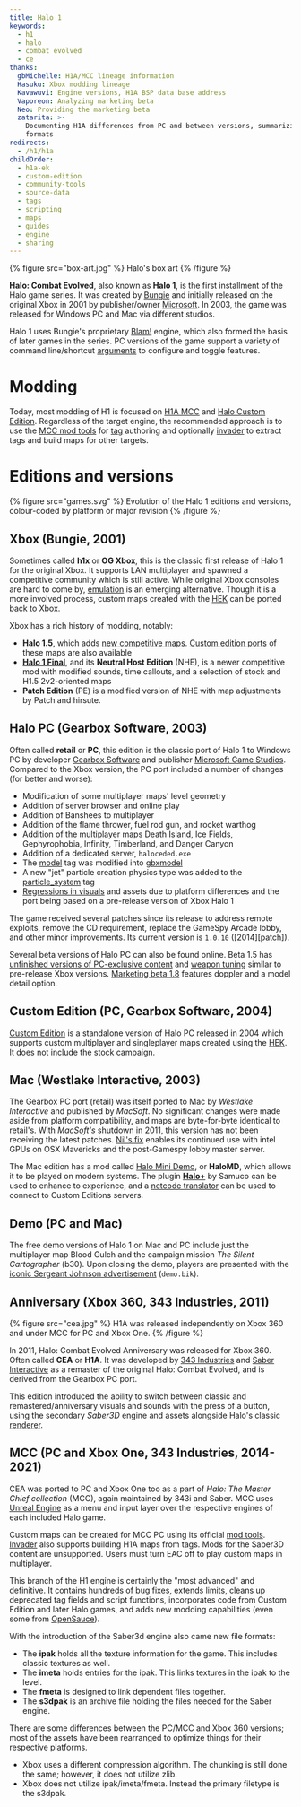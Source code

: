 ```yaml
---
title: Halo 1
keywords:
  - h1
  - halo
  - combat evolved
  - ce
thanks:
  gbMichelle: H1A/MCC lineage information
  Hasuku: Xbox modding lineage
  Kavawuvi: Engine versions, H1A BSP data base address
  Vaporeon: Analyzing marketing beta
  Neo: Providing the marketing beta
  zatarita: >-
    Documenting H1A differences from PC and between versions, summarizing new
    formats
redirects:
  - /h1/h1a
childOrder:
  - h1a-ek
  - custom-edition
  - community-tools
  - source-data
  - tags
  - scripting
  - maps
  - guides
  - engine
  - sharing
---
```

{% figure src="box-art.jpg" %}
Halo's box art
{% /figure %}

**Halo: Combat Evolved**, also known as **Halo 1**, is the first installment of the Halo game series. It was created by [Bungie][bungie] and initially released on the original Xbox in 2001 by publisher/owner [Microsoft][microsoft]. In 2003, the game was released for Windows PC and Mac via different studios.

Halo 1 uses Bungie's proprietary [Blam!](~blam) engine, which also formed the basis of later games in the series. PC versions of the game support a variety of command line/shortcut [arguments](~) to configure and toggle features.

# Modding
Today, most modding of H1 is focused on [H1A MCC](#mcc-pc-and-xbox-one-343-industries-2014-2021) and [Halo Custom Edition](~custom-edition). Regardless of the target engine, the recommended approach is to use the [MCC mod tools](~h1a-ek) for [tag](~general/tags) authoring and optionally [invader](~) to extract tags and build maps for other targets.

# Editions and versions

{% figure src="games.svg" %}
Evolution of the Halo 1 editions and versions, colour-coded by platform or major revision
{% /figure %}

## Xbox (Bungie, 2001)
Sometimes called **h1x** or **OG Xbox**, this is the classic first release of Halo 1 for the original Xbox. It supports LAN multiplayer and spawned a competitive community which is still active. While original Xbox consoles are hard to come by, [emulation][xemu] is an emerging alternative. Though it is a more involved process, custom maps created with the [HEK](~custom-edition#halo-editing-kit) can be ported back to Xbox.

Xbox has a rich history of modding, notably:

* **Halo 1.5**, which adds [new competitive maps][h15]. [Custom edition ports][h15-maps-ce] of these maps are also available
* [**Halo 1 Final**][h1final], and its **Neutral Host Edition** (NHE), is a newer competitive mod with modified sounds, time callouts, and a selection of stock and H1.5 2v2-oriented maps
* **Patch Edition** (PE) is a modified version of NHE with map adjustments by Patch and hirsute.

## Halo PC (Gearbox Software, 2003)
Often called **retail** or **PC**, this edition is the classic port of Halo 1 to Windows PC by developer [Gearbox Software][gearbox] and publisher [Microsoft Game Studios][microsoft]. Compared to the Xbox version, the PC port included a number of changes (for better and worse):

* Modification of some multiplayer maps' level geometry
* Addition of server browser and online play
* Addition of Banshees to multiplayer
* Addition of the flame thrower, fuel rod gun, and rocket warthog
* Addition of the multiplayer maps Death Island, Ice Fields, Gephyrophobia, Infinity, Timberland, and Danger Canyon
* Addition of a dedicated server, `haloceded.exe`
* The [model](~) tag was modified into [gbxmodel](~)
* A new "jet" particle creation physics type was added to the [particle_system](~) tag
* [Regressions in visuals](~renderer#gearbox-regressions) and assets due to platform differences and the port being based on a pre-release version of Xbox Halo 1

The game received several patches since its release to address remote exploits, remove the CD requirement, replace the GameSpy Arcade lobby, and other minor improvements. Its current version is `1.0.10` ([2014][patch]).

Several beta versions of Halo PC can also be found online. Beta 1.5 has [unfinished versions of PC-exclusive content][pc-beta-2] and [weapon tuning][pc-beta-1] similar to pre-release Xbox versions. [Marketing beta 1.8][pc-beta-3] features doppler and a model detail option.

## Custom Edition (PC, Gearbox Software, 2004)
[Custom Edition](~custom-edition) is a standalone version of Halo PC released in 2004 which supports custom multiplayer and singleplayer maps created using the [HEK](~custom-edition#halo-editing-kit). It does not include the stock campaign.

## Mac (Westlake Interactive, 2003)
The Gearbox PC port (retail) was itself ported to Mac by _Westlake Interactive_ and published by _MacSoft_. No significant changes were made aside from platform compatibility, and maps are byte-for-byte identical to retail's. With _MacSoft's_ shutdown in 2011, this version has not been receiving the latest patches. [Nil's fix][nil-fix] enables its continued use with intel GPUs on OSX Mavericks and the post-Gamespy lobby master server.

The Mac edition has a mod called [Halo Mini Demo][halomd], or **HaloMD**, which allows it to be played on modern systems. The plugin [**Halo+**][halo-plus] by Samuco can be used to enhance to experience, and a [netcode translator][halomd-bridge] can be used to connect to Custom Editions servers.

## Demo (PC and Mac)
The free demo versions of Halo 1 on Mac and PC include just the multiplayer map Blood Gulch and the campaign mission _The Silent Cartographer_ (b30). Upon closing the demo, players are presented with the [iconic Sergeant Johnson advertisement][demo-ad] (`demo.bik`).

## Anniversary (Xbox 360, 343 Industries, 2011)
{% figure src="cea.jpg" %}
H1A was released independently on Xbox 360 and under MCC for PC and Xbox One.
{% /figure %}

In 2011, Halo: Combat Evolved Anniversary was released for Xbox 360. Often called **CEA** or **H1A**. It was developed by [343 Industries][343i] and [Saber Interactive][saber] as a remaster of the original Halo: Combat Evolved, and is derived from the Gearbox PC port.

This edition introduced the ability to switch between classic and remastered/anniversary visuals and sounds with the press of a button, using the secondary _Saber3D_ engine and assets alongside Halo's classic [renderer](~).

## MCC (PC and Xbox One, 343 Industries, 2014-2021)
CEA was ported to PC and Xbox One too as a part of _Halo: The Master Chief collection_ (MCC), again maintained by 343i and Saber. MCC uses [Unreal Engine][unreal] as a menu and input layer over the respective engines of each included Halo game.

Custom maps can be created for MCC PC using its official [mod tools](~h1a-ek). [Invader](~) also supports building H1A maps from tags. Mods for the Saber3D content are unsupported. Users must turn EAC off to play custom maps in multiplayer.

This branch of the H1 engine is certainly the "most advanced" and definitive. It contains hundreds of bug fixes, extends limits, cleans up deprecated tag fields and script functions, incorporates code from Custom Edition and later Halo games, and adds new modding capabilities (even some from [OpenSauce](~)).

With the introduction of the Saber3d engine also came new file formats:

* The **ipak** holds all the texture information for the game. This includes classic textures as well.
* The **imeta** holds entries for the ipak. This links textures in the ipak to the level.
* The **fmeta** is designed to link dependent files together.
* The **s3dpak** is an archive file holding the files needed for the Saber engine.

There are some differences between the PC/MCC and Xbox 360 versions; most of the assets have been rearranged to optimize things for their respective platforms.

* Xbox uses a different compression algorithm. The chunking is still done the same; however, it does not utilize zlib.
* Xbox does not utilize ipak/imeta/fmeta. Instead the primary filetype is the s3dpak.

[gearbox]: https://en.wikipedia.org/wiki/Gearbox_Software
[bungie]: https://en.wikipedia.org/wiki/Bungie
[microsoft]: https://en.wikipedia.org/wiki/Xbox_Game_Studios
[xemu]: https://github.com/mborgerson/xemu/wiki
[pc-beta-1]: https://www.youtube.com/watch?v=fvXuoceVhpg
[pc-beta-2]: https://www.youtube.com/watch?v=qAK-rIR_st8
[pc-beta-3]: https://archive.org/details/halopcmarketingbeta
[h15]: https://www.youtube.com/watch?v=_a0R8SOIjWQ
[h15-maps-ce]: https://opencarnage.net/index.php?/topic/7455-halo-15-maps-converted-to-ce/
[h1final]: http://halo1final.com
[demo-ad]: https://www.youtube.com/watch?v=N11I-YtyLf8
[nil-fix]: https://halo-fixes.forumotion.com/t9-mac-patch-for-the-new-lobby
[halomd]: https://www.halomd.net/
[halo-plus]: https://opencarnage.net/index.php?/topic/5174-halomd-halo/
[halomd-bridge]: https://opencarnage.net/index.php?/topic/7082-misc-ce-development/&page=18#comment-83828
[saber]: https://en.wikipedia.org/wiki/Saber_Interactive
[343i]: https://en.wikipedia.org/wiki/343_Industries
[unreal]: https://en.wikipedia.org/wiki/Unreal_Engine
